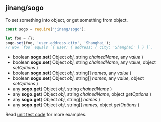 ##	jinang/sogo

To set something into object, or get something from object.

```javascript
const sogo = require('jinang/sogo');

let foo = {};
sogo.set(foo, 'user.address.city', 'Shanghai');
// Now `foo` equals `{ user: { address: { city: 'Shanghai' } } }`.
```

*   boolean __sogo.set__( Object *obj*, string *chainedName*, any *value* )
*   boolean __sogo.set__( Object *obj*, string *chainedName*, any *value*, object *setOptions* )
*   boolean __sogo.set__( Object *obj*, string[] *names*, any *value* )
*   boolean __sogo.set__( Object *obj*, string[] *names*, any *value*, object *setOptions* )
*   any __sogo.get__( Object *obj*, string *chainedName* )
*   any __sogo.get__( Object *obj*, string *chainedName*, object *getOptions* )
*   any __sogo.get__( Object *obj*, string[] *names* )
*   any __sogo.get__( Object *obj*, string[] *names*, object *getOptions* )

Read [unit test code](../test/sogo.js) for more examples.
